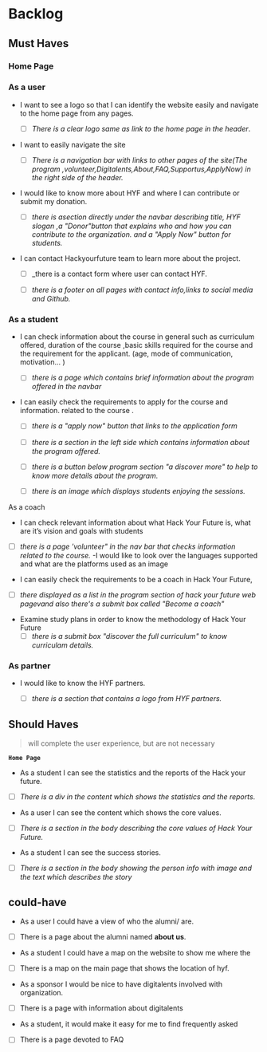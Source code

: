 # Backlog

## Must Haves

<!----Introduction to the course and what HYF offers--->

### **Home Page**

### As a user

- I want to see a logo so that I can identify the website easily and navigate to
  the home page from any pages.

  - [ ] _There is a clear logo same as link to the home page in the header_.
- I want to easily navigate the site
  - [ ] _There is a navigation bar with links to other pages of the site(The
        program ,volunteer,Digitalents,About,FAQ,Supportus,ApplyNow) in the
        right side of the header._

- I would like to know more about HYF and where I can contribute or submit my
  donation.

  - [ ] _there is asection directly under the navbar describing title, HYF
        slogan ,a "Donor"button that explains who and how you can contribute to
        the organization. and a "Apply Now" button for students._

- I can contact Hackyourfuture team to learn more about the project.

  - [ ] _there is a contact form where user can contact HYF.

  - [ ] _there is a footer on all pages with
       contact info,links to social media and Github._

<!---- Nav bar in the home page of HYF
- There is a nav bar that lets me check other information related to the
course-->
<!--a list of requirements displayed, and apply now submit box-->

### As a student

- I can check information about the course in general such as curriculum
  offered, duration of the course ,basic skills required for the course and the
  requirement for the applicant. (age, mode of communication, motivation... )

  - [ ] _there is a page which contains brief information about the program
        offered in the navbar_

- I can easily check the requirements to apply for the course and information.
  related to the course .

  - [ ] _there is a "apply now" button that links to the application form_
  <!--information related to the course displayed in the program section--->
  - [ ] _there is a section in the left side which contains information about
        the program offered._

  - [ ] _there is a button below program section "a discover more" to help to
        know more details about the program._

  - [ ] _there is an image which displays students enjoying the sessions._

<!--information related to the Program page I can look over the study plans that Hack Your Future offers by navigating in the home page and checking information related to sessions or other activities
  such as a "final project"--->

As a coach
<!---introduction in the home page--->
- I can check relevant information about what Hack Your Future is, what are it’s
vision and goals with students
<!---Nav bar in the home page of HYF-->
- [ ] _there is a page 'volunteer" in the nav bar that checks information
      related to the course._
  <!--information displayed  in the program section-->
  -I would like to look over the languages supported and what are the platforms
  used as an image
  <!--information displayed  in the volunteer page section-->
- I can easily check the requirements to be a coach in Hack Your Future,
- [ ] _there displayed as a list in the program section of hack your future web
      pagevand also there's a submit box called "Become a coach"_
- Examine study plans in order to know the methodology of Hack Your Future
  - [ ] _there is a submit box "discover the full curriculum" to know
        curriculam details._

### As partner

- I would like to know the HYF partners.

  - [ ] _there is a section that contains a logo from HYF partners._

## Should Haves

> will complete the user experience, but are not necessary

**`Home Page`**

<!-- The Content that shows the Reports and statistics -->

- As a student I can see the statistics and the reports of the Hack your future.
- [ ] _There is a div in the content which shows the statistics and the
      reports_.

<!-- The Content that shows the Core values -->

- As a user I can see the content which shows the core values.
- [ ] _There is a section in the body describing the core values of Hack Your
      Future._

<!-- The Section that shows the Success Stories-->

- As a student I can see the success stories.
- [ ] _There is a section in the body showing the person info with image and the
      text which describes the story_

## could-have

<!-- Getting to know the Team -->

- As a user I could have a view of who the alumni/ are.
- [ ] There is a page about the alumni named **about us**.

<!-- Map that shows the location of the headquarter-->

- As a student I could have a map on the website to show me where the
- [ ] There is a map on the main page that shows the location of hyf.

<!-- Digitalents -->

- As a sponsor I would be nice to have digitalents involved with organization.
- [ ] There is a page with information about digitalents

<!-- FAQ -->

- As a student, it would make it easy for me to find frequently asked
- [ ] There is a page devoted to FAQ
